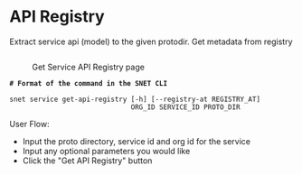 # API Registry

Extract service api (model) to the given protodir. Get metadata from registry

<figure><img src="../../../../../../../public/assets/images/products/TUI/Screenshot 2024-08-17 at 6.05.57 PM.png" alt=""><figcaption><p>Get Service API Registry page</p></figcaption></figure>

<pre class="language-bash"><code class="lang-bash"><strong># Format of the command in the SNET CLI
</strong>
snet service get-api-registry [-h] [--registry-at REGISTRY_AT]
                              ORG_ID SERVICE_ID PROTO_DIR
</code></pre>

User Flow:

* Input the proto directory, service id and org id for the service
* Input any optional parameters you would like
* Click the "Get API Registry" button
